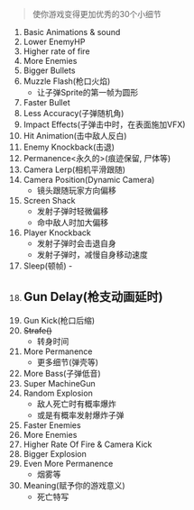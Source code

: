 > 使你游戏变得更加优秀的30个小细节

1. Basic Animations & sound
2. Lower EnemyHP
3. Higher rate of fire
4. More Enemies
5. Bigger Bullets 
6. Muzzle Flash(枪口火焰)
   - 让子弹Sprite的第一帧为圆形
7. Faster Bullet
8. Less Accuracy(子弹随机角)
9. Impact Effects(子弹击中时，在表面施加VFX)
10. Hit Animation(击中敌人反白)
11. Enemy Knockback(击退)
12. Permanence<永久的>(痕迹保留, 尸体等)
13. Camera Lerp(相机平滑跟随)
14. Camera Position(Dynamic Camera)
	- 镜头跟随玩家方向偏移
15. Screen Shack
    - 发射子弹时轻微偏移
    - 命中敌人时加大偏移
16. Player Knockback
	- 发射子弹时会击退自身
	- 发射子弹时，减慢自身移动速度
18.  Sleep(顿帧)
	- 
19. Gun Delay(枪支动画延时)
	- 
20. Gun Kick(枪口后缩)
21. ~~Strafe()~~
	- 转身时间
22. More Permanence
	- 更多细节(弹壳等)
23. More Bass(子弹低音)
24. Super MachineGun
25. Random Explosion
	- 敌人死亡时有概率爆炸
	- 或是有概率发射爆炸子弹
26. Faster Enemies
27. More Enemies
28. Higher Rate Of Fire & Camera Kick
29. Bigger Explosion
30. Even More Permanence
	- 烟雾等 
31. Meaning(赋予你的游戏意义)
	- 死亡特写








   
